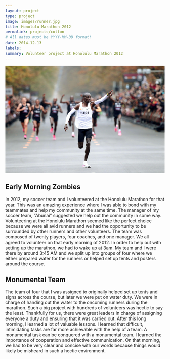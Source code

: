 ```yaml
---
layout: project
type: project
image: images/runner.jpg
title: Honolulu Marathon 2012
permalink: projects/cotton
# All dates must be YYYY-MM-DD format!
date: 2014-12-13
labels:
summary: Volunteer project at Honolulu Marathon 2012
---
```


 <img class="ui image" src="../images/marathon-runner.jpg">

## Early Morning Zombies

In 2012, my soccer team and I volunteered at the Honolulu Marathon for that year. This was an amazing experience where I was able to bond with my teammates and help my community at the same time. The manager of my soccer team, “Abunai” suggested we help out the community in some way. Volunteering at the Honolulu Marathon seemed like the perfect choice because we were all avid runners and we had the opportunity to be surrounded by other runners and other volunteers. The team was composed of twenty players, four coaches, and one manager. We all agreed to volunteer on that early morning of 2012. In order to help out with setting up the marathon, we had to wake up at 3am. My team and I were there by around 3:45 AM and we split up into groups of four where we either prepared water for the runners or helped set up tents and posters around the course. 

## Monumental Team

The team of four that I was assigned to originally helped set up tents and signs across the course, but later we were put on water duty. We were in charge of handing out the water to the oncoming runners during the marathon. Such a big project with hundreds of volunteers was hectic to say the least. Thankfully for us, there were great leaders in charge of assigning everyone a duty and ensuring that it was carried out. After this long morning, I learned a lot of valuable lessons. I learned that difficult, intimidating tasks are far more achievable with the help of a team. A monumental task can be conquered with a monumental team. I learned the importance of cooperation and effective communication. On that morning, we had to be very clear and concise with our words because things would likely be misheard in such a hectic environment.

